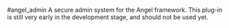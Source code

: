 #angel_admin
A secure admin system for the Angel framework.
This plug-in is still very early in the development stage,
and should not be used yet.